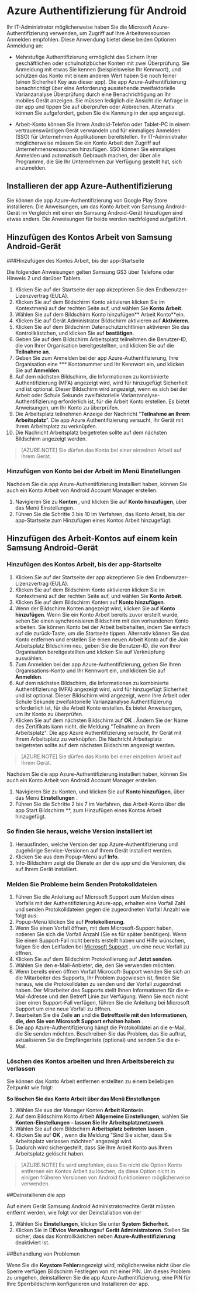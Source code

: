 
<properties
    pageTitle="Azure Authentifizierung für Android | Microsoft Azure"
    description="Microsoft Azure-Authentifizierung-app kann verwendet werden, um Ressourcen der Art Arbeit Zugriff auf anmelden. Die app Azure-Authentifizierung benachrichtigt über eine Anforderung ausstehende zweifaktorielle Varianzanalyse Überprüfung durch eine Benachrichtigung an Ihr mobiles Gerät anzeigen."
    services="active-directory"
    documentationCenter=""
    authors="femila"
    manager="swadhwa"
    editor=""/>

<tags
    ms.service="active-directory"
    ms.workload="identity"
    ms.tgt_pltfrm="na"
    ms.devlang="na"
    ms.topic="article"
    ms.date="09/27/2016"
    ms.author="femila"/>

# <a name="azure-authenticator-for-android"></a>Azure Authentifizierung für Android

Ihr IT-Administrator möglicherweise haben Sie die Microsoft Azure-Authentifizierung verwenden, um Zugriff auf Ihre Arbeitsressourcen Anmelden empfohlen. Diese Anwendung bietet diese beiden Optionen Anmeldung an:

* Mehrstufige Authentifizierung ermöglicht das Sichern Ihrer geschäftlichen oder schulnotizbücher Konten mit zwei Überprüfung. Sie Anmeldung mit etwas Sie kennen (beispielsweise Ihr Kennwort), und schützen das Konto mit einem anderen Wert haben Sie noch feiner (einen Sicherheit Key aus dieser app). Die app Azure-Authentifizierung benachrichtigt über eine Anforderung ausstehende zweifaktorielle Varianzanalyse Überprüfung durch eine Benachrichtigung an Ihr mobiles Gerät anzeigen. Sie müssen lediglich die Ansicht die Anfrage in der app und tippen Sie auf überprüfen oder Abbrechen. Alternativ können Sie aufgefordert, geben Sie die Kennung in der app angezeigt.

* Arbeit-Konto können Sie Ihrem Android-Telefon oder Tablet-PC in einem vertrauenswürdigen Gerät verwandeln und für einmaliges Anmelden (SSO) für Unternehmen Applikationen bereitstellen. Ihr IT-Administrator möglicherweise müssen Sie ein Konto Arbeit den Zugriff auf Unternehmensressourcen hinzufügen. SSO können Sie einmaliges Anmelden und automatisch Gebrauch machen, der über alle Programme, die Sie Ihr Unternehmen zur Verfügung gestellt hat, sich anzumelden.

## <a name="installing-the-azure-authenticator-app"></a>Installieren der app Azure-Authentifizierung

Sie können die app Azure-Authentifizierung von Google Play Store installieren.
Die Anweisungen, um das Konto Arbeit von Samsung Android-Gerät im Vergleich mit einer ein Samsung Android-Gerät hinzufügen sind etwas anders. Die Anweisungen für beide werden nachfolgend aufgeführt.

<a name="adding-the-work-account-from-samsung-android-device"></a>Hinzufügen des Kontos Arbeit von Samsung Android-Gerät
----------------------------------------------------------------------------------------------------------------
###<a name="adding-the-work-account-through-the-app-home-screen"></a>Hinzufügen des Kontos Arbeit, bis der app-Startseite

Die folgenden Anweisungen gelten Samsung GS3 über Telefone oder Hinweis 2 und darüber Tablets.

1. Klicken Sie auf der Startseite der app akzeptieren Sie den Endbenutzer-Lizenzvertrag (EULA).
2. Klicken Sie auf dem Bildschirm Konto aktivieren klicken Sie im Kontextmenü auf der rechten Seite auf, und wählen Sie **Konto Arbeit**.
3. Wählen Sie auf dem Bildschirm Konto hinzufügen** Arbeit Konto**ein.
4. Klicken Sie auf Gerät Administrator Bildschirm aktivieren auf **Aktivieren**.
5. Klicken Sie auf dem Bildschirm Datenschutzrichtlinien aktivieren Sie das Kontrollkästchen, und klicken Sie auf **bestätigen**.
6. Geben Sie auf dem Bildschirm Arbeitsplatz teilnehmen die Benutzer-ID, die von Ihrer Organisation bereitgestellten, und klicken Sie auf die **Teilnahme an**.
7. Geben Sie zum Anmelden bei der app Azure-Authentifizierung, Ihre Organisation eine *** Kontonummer und Ihr Kennwort ein, und klicken Sie auf **Anmelden**.
8. Auf dem nächsten Bildschirm, die Informationen zu kombinierte Authentifizierung (MFA) angezeigt wird, wird für hinzugefügt Sicherheit und ist optional. Dieser Bildschirm wird angezeigt, wenn es sich bei der Arbeit oder Schule Sekunde zweifaktorielle Varianzanalyse-Authentifizierung erforderlich ist, für die Arbeit Konto erstellen. Es bietet Anweisungen, um Ihr Konto zu überprüfen.
9. Die Arbeitsplatz teilnehmen Anzeige der Nachricht "**Teilnahme an Ihrem Arbeitsplatz**". Die app Azure Authentifizierung versucht, Ihr Gerät mit Ihrem Arbeitsplatz zu verknüpfen.
10. Die Nachricht Arbeitsplatz beigetreten sollte auf dem nächsten Bildschirm angezeigt werden.

>[AZURE.NOTE]
> Sie dürfen das Konto bei einer einzelnen Arbeit auf Ihrem Gerät.

### <a name="adding-the-work-account-from-the-settings-menu"></a>Hinzufügen von Konto bei der Arbeit im Menü Einstellungen
Nachdem Sie die app Azure-Authentifizierung installiert haben, können Sie auch ein Konto Arbeit von Android Account Manager erstellen.

1. Navigieren Sie zu **Konten** , und klicken Sie auf **Konto hinzufügen**, über das Menü Einstellungen.
2. Führen Sie die Schritte 3 bis 10 im Verfahren, das Konto Arbeit, bis der app-Startseite zum Hinzufügen eines Kontos Arbeit hinzugefügt.

<a name="adding-the-work-account-from-a-non-samsung-android-device"></a>Hinzufügen des Arbeit-Kontos auf einem kein Samsung Android-Gerät
------------------------------------------------------------------------------------------------------------------
### <a name="adding-the-work-account-through-the-app-home-screen"></a>Hinzufügen des Kontos Arbeit, bis der app-Startseite

1. Klicken Sie auf der Startseite der app akzeptieren Sie den Endbenutzer-Lizenzvertrag (EULA).
2. Klicken Sie auf dem Bildschirm Konto aktivieren klicken Sie im Kontextmenü auf der rechten Seite auf, und wählen Sie **Konto Arbeit**.
3. Klicken Sie auf dem Bildschirm Konten auf **Konto hinzufügen**.
4. Wenn der Bildschirm Konten angezeigt wird, klicken Sie auf **Konto hinzufügen**. Wenn Sie ein Konto Arbeit bereits zuvor erstellt wurde, sehen Sie einen synchronisieren Bildschirm mit den vorhandenen Konto arbeiten. Sie können Konto bei der Arbeit beibehalten, indem Sie einfach auf die zurück-Taste, um die Startseite tippen. Alternativ können Sie das Konto entfernen und erstellen Sie einen neuen Arbeit Konto auf die Join Arbeitsplatz Bildschirm neu, geben Sie die Benutzer-ID, die von Ihrer Organisation bereitgestellten und klicken Sie auf Verknüpfung auswählen.
5. Zum Anmelden bei der app Azure-Authentifizierung, geben Sie Ihren Organisations-Konto und Ihr Kennwort ein, und klicken Sie auf **Anmelden**.
7. Auf dem nächsten Bildschirm, die Informationen zu kombinierte Authentifizierung (MFA) angezeigt wird, wird für hinzugefügt Sicherheit und ist optional. Dieser Bildschirm wird angezeigt, wenn Ihre Arbeit oder Schule Sekunde zweifaktorielle Varianzanalyse Authentifizierung erforderlich ist, für die Arbeit Konto erstellen. Es bietet Anweisungen, um Ihr Konto zu überprüfen.
8. Klicken Sie auf dem nächsten Bildschirm auf **OK** . Ändern Sie der Name des Zertifikats kann nicht.
die Meldung "Teilnahme an Ihrem Arbeitsplatz". Die app Azure Authentifizierung versucht, Ihr Gerät mit Ihrem Arbeitsplatz zu verknüpfen.
Die Nachricht Arbeitsplatz beigetreten sollte auf dem nächsten Bildschirm angezeigt werden.

>[AZURE.NOTE]
> Sie dürfen das Konto bei einer einzelnen Arbeit auf Ihrem Gerät.

Nachdem Sie die app Azure-Authentifizierung installiert haben, können Sie auch ein Konto Arbeit von Android Account Manager erstellen.

1. Navigieren Sie zu Konten, und klicken Sie auf **Konto hinzufügen**, über das Menü **Einstellungen** .
2. Führen Sie die Schritte 2 bis 7 im Verfahren, das Arbeit-Konto über die app Start Bildschirm **, zum Hinzufügen eines Kontos Arbeit hinzugefügt.

### <a name="how-to-find-out-which-version-is-installed"></a>So finden Sie heraus, welche Version installiert ist

1. Herausfinden, welche Version der app Azure-Authentifizierung und zugehörige Service-Versionen auf Ihrem Gerät installiert werden.
2. Klicken Sie aus dem Popup-Menü auf **Info**.
3. Info-Bildschirm zeigt die Dienste an der die app und die Versionen, die auf Ihrem Gerät installiert.
 
### <a name="sending-log-files-to-report-issues"></a>Melden Sie Probleme beim Senden Protokolldateien

1. Führen Sie die Anleitung auf Microsoft Support zum Melden eines Vorfalls mit der Authentifizierung Azure-app, erhalten eine Vorfall Zahl und senden Protokolldateien gegen die zugeordneten Vorfall Anzahl wie folgt aus:
2. Popup-Menü klicken Sie auf **Protokollierung**.
3. Wenn Sie einen Vorfall öffnen, mit dem Microsoft-Support haben, notieren Sie sich die Vorfall Anzahl (Sie es für später benötigen). Wenn Sie einen Support-Fall nicht bereits erstellt haben und Hilfe wünschen, folgen Sie den Leitfaden bei [Microsoft Support](https://support.microsoft.com/en-us/contactus) , um eine neue Vorfall zu öffnen.
4. Klicken Sie auf dem Bildschirm Protokollierung auf **Jetzt senden**.
5. Wählen Sie den e-Mail-Anbieter, die, den Sie verwenden möchten.
7. Wenn bereits einen öffnen Vorfall Microsoft-Support wenden Sie sich an die Mitarbeiter des Supports, Ihr Problem zugewiesen ist, finden Sie heraus, wie die Protokolldaten zu senden und der Vorfall zugeordnet haben. Der Mitarbeiter des Supports stellt Ihnen Informationen für die e-Mail-Adresse und den Betreff Linie zur Verfügung. Wenn Sie noch nicht über einen Support-Fall verfügen, führen Sie die Anleitung bei Microsoft Support um eine neue Vorfall zu öffnen.
9. Bearbeiten Sie die Zeile **an** und die **Betreffzeile mit den Informationen, die, den Sie von Microsoft Support erhalten haben** .
10. Die app Azure-Authentifizierung hängt die Protokolldatei an die e-Mail, die Sie senden möchten. Beschreiben Sie das Problem, das Sie auftrat, aktualisieren Sie die Empfängerliste (optional) und senden Sie die e-Mail.

### <a name="deleting-the-work-account-and-leaving-your-workplace"></a>Löschen des Kontos arbeiten und Ihren Arbeitsbereich zu verlassen

Sie können das Konto Arbeit entfernen erstellten zu einem beliebigen Zeitpunkt wie folgt:

**So löschen Sie das Konto Arbeit über das Menü Einstellungen**

1. Wählen Sie aus der Manager Konten **Arbeit Konto**ein.
2. Auf dem Bildschirm Konto Arbeit **Allgemeine Einstellungen**, wählen Sie **Konten-Einstellungen – lassen Sie Ihr Arbeitsplatznetzwerk**.
3. Wählen Sie auf dem Bildschirm **Arbeitsplatz beitreten** **lassen** .
4. Klicken Sie auf **OK** , wenn die Meldung "Sind Sie sicher, dass Sie Arbeitsplatz verlassen möchten" angezeigt wird.
5. Dadurch wird sichergestellt, dass Sie Ihre Arbeit Konto aus Ihrem Arbeitsplatz gelöscht haben.

>[AZURE.NOTE]
>Es wird empfohlen, dass Sie nicht die Option Konto entfernen ein Kontos Arbeit zu löschen, da diese Option nicht in einigen früheren Versionen von Android funktionieren möglicherweise verwenden.

##<a name="uninstalling-the-app"></a>Deinstallieren die app

Auf einem Gerät Samsung Android Administratorrechte Gerät müssen entfernt werden, wie folgt vor der Deinstallation von der 
1. Wählen Sie **Einstellungen**, klicken Sie unter **System** **Sicherheit**.
2. Klicken Sie in D**Evice Verwaltung**auf **Gerät Administratoren**. Stellen Sie sicher, dass das Kontrollkästchen neben **Azure-Authentifizierung** deaktiviert ist.

##<a name="troubleshooting"></a>Behandlung von Problemen

Wenn Sie die **Keystore Fehler**angezeigt wird, möglicherweise nicht über die Sperre verfügen Bildschirm Festlegen von mit einer PIN. Um dieses Problem zu umgehen, deinstallieren Sie die app Azure-Authentifizierung, eine PIN für Ihre Sperrbildschirm konfigurieren und Installieren der app.
